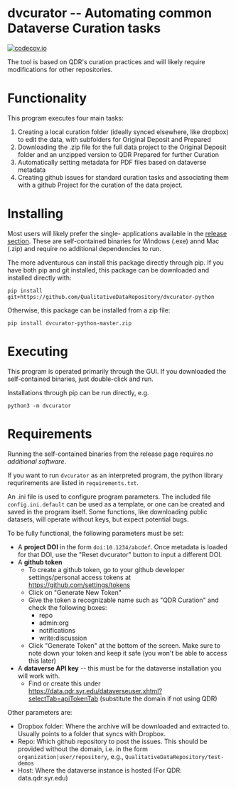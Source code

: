 # dvcurator -- Automating common Dataverse Curation tasks
[![codecov.io](https://codecov.io/gh/QualitativeDataRepository/dvcurator-python/branch/master/graphs/badge.svg?branch=master)](https://app.codecov.io/gh/QualitativeDataRepository/dvcurator-python)

The tool is based on QDR's curation practices and will likely require modifications for other repositories.

# Functionality

This program executes four main tasks:

1. Creating a local curation folder (ideally synced elsewhere, like dropbox) to edit the data, with subfolders for Original Deposit and Prepared 
2. Downloading the .zip file for the full data project to the Original Deposit folder and an unzipped version to QDR Prepared for further Curation
3. Automatically setting metadata for PDF files based on dataverse metadata
4. Creating github issues for standard curation tasks and associating them with a github Project for the curation of the data project.

# Installing

Most users will likely prefer the single- applications available in the [release section](https://github.com/QualitativeDataRepository/dvcurator-python//releases/). These are self-contained binaries for Windows (.exe) annd Mac (.zip) and require no additional dependencies to run.

The more adventurous can install this package directly through pip. If you have both pip and git installed, this package can be downloaded and installed directly with:

`pip install git+https://github.com/QualitativeDataRepository/dvcurator-python`

Otherwise, this package can be installed from a zip file:

`pip install dvcurator-python-master.zip`


# Executing

This program is operated primarily through the GUI. If you downloaded the self-contained binaries, just double-click and run.

Installations through pip can be run directly, e.g.

`python3 -m dvcurator`

# Requirements

Running the self-contained binaries from the release page requires *no additional software*.

If you want to run `dvcurator` as an interpreted program, the python library requrirements are listed in `requirements.txt`.

An .ini file is used to configure program parameters. The included file `config.ini.default` can be used as a template, or one can be created and saved in the program itself. Some functions, like downloading public datasets, will operate without keys, but expect potential bugs.

To be fully functional, the following parameters must be set:
* A **project DOI** in the form `doi:10.1234/abcdef`. Once metadata is loaded for that DOI, use the "Reset dvcurator" button to input a different DOI.  
* A **github token**
  * To create a github token, go to your github developer settings/personal access tokens at https://github.com/settings/tokens
  * Click on "Generate New Token"
  * Give the token a recognizable name such as "QDR Curation" and check the following boxes:
    * repo
    * admin:org 
    * notifications
    * write:discussion
  * Click "Generate Token" at the bottom of the screen. Make sure to note down your token and keep it safe (you won't be able to access this later)
* A **dataverse API key** -- this must be for the dataverse installation you will work with.
  * Find or create this under https://data.qdr.syr.edu/dataverseuser.xhtml?selectTab=apiTokenTab (substitute the domain if not using QDR)

Other parameters are:
- Dropbox folder: Where the archive will be downloaded and extracted to. Usually points to a folder that syncs with Dropbox.
- Repo: Which github repository to post the issues. This should be provided without the domain, i.e. in the form `organization|user/repository`, e.g., `QualitativeDataRepository/test-demos`
- Host: Where the dataverse instance is hosted (For QDR: data.qdr.syr.edu)
